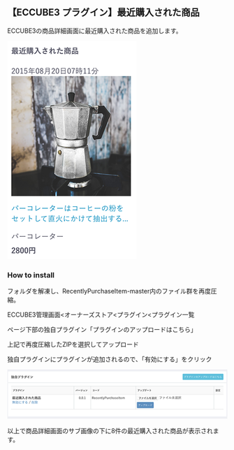 ## 【ECCUBE3 プラグイン】最近購入された商品

ECCUBE3の商品詳細画面に最近購入された商品を追加します。

![サンプル画像](https://github.com/ohtacky/RecentlyPurchaseItem/raw/image/1.png)

### How to install

フォルダを解凍し、RecentlyPurchaseItem-master内のファイル群を再度圧縮。

ECCUBE3管理画面<オーナーズストア<プラグイン<プラグイン一覧

ページ下部の独自プラグイン「プラグインのアップロードはこちら」

上記で再度圧縮したZIPを選択してアップロード

独自プラグインにプラグインが追加されるので、「有効にする」をクリック

![サンプル画像](https://github.com/ohtacky/RecentlyPurchaseItem/raw/image/2.png)

以上で商品詳細画面のサブ画像の下に8件の最近購入された商品が表示されます。
